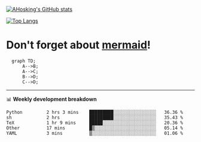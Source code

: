 [![AHosking's GitHub stats](https://github-readme-stats.vercel.app/api?username=ahosking&count_private=true&show_icons=true&theme=onedark&hide_rank=true&include_all_commits=true)](https://github.com/ahosking)

[![Top Langs](https://github-readme-stats.vercel.app/api/top-langs/?username=ahosking&layout=compact&theme=onedark)](https://github.com/ahosking)


# Don't forget about [mermaid](https://github.blog/2022-02-14-include-diagrams-markdown-files-mermaid/)!

```mermaid
  graph TD;
      A-->B;
      A-->C;
      B-->D;
      C-->D;
```
-------

📊 **Weekly development breakdown**

<!--START_SECTION:waka-->

```text
Python         2 hrs 3 mins    █████████░░░░░░░░░░░░░░░░   36.36 %
sh             2 hrs           █████████░░░░░░░░░░░░░░░░   35.43 %
TeX            1 hr 9 mins     █████░░░░░░░░░░░░░░░░░░░░   20.36 %
Other          17 mins         █▒░░░░░░░░░░░░░░░░░░░░░░░   05.14 %
YAML           3 mins          ▒░░░░░░░░░░░░░░░░░░░░░░░░   01.06 %
```

<!--END_SECTION:waka-->
